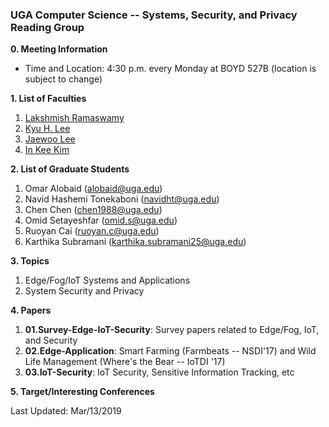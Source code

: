 ### UGA Computer Science -- Systems, Security, and Privacy Reading Group

**0. Meeting Information**
- Time and Location: 4:30 p.m. every Monday at BOYD 527B (location is subject to change)

**1. List of Faculties**
1. [Lakshmish Ramaswamy](http://cobweb.cs.uga.edu/~laks/)
2. [Kyu H. Lee](http://cobweb.cs.uga.edu/~kyuhlee/)
3. [Jaewoo Lee](http://cobweb.cs.uga.edu/~jwlee/)
4. [In Kee Kim](http://cobweb.cs.uga.edu/~kim/)


**2. List of Graduate Students**
1. Omar Alobaid (alobaid@uga.edu)
2. Navid Hashemi Tonekaboni (navidht@uga.edu)
3. Chen Chen (chen1988@uga.edu)
4. Omid Setayeshfar (omid.s@uga.edu)
5. Ruoyan Cai (ruoyan.c@uga.edu)
6. Karthika Subramani (karthika.subramani25@uga.edu)


**3. Topics**
1. Edge/Fog/IoT Systems and Applications
2. System Security and Privacy

**4. Papers**
1. **01.Survey-Edge-IoT-Security**: Survey papers related to Edge/Fog, IoT, and Security
2. **02.Edge-Application**: Smart Farming (Farmbeats -- NSDI'17) and Wild Life Management (Where's the Bear -- IoTDI '17)
3. **03.IoT-Security**: IoT Security, Sensitive Information Tracking, etc

**5. Target/Interesting Conferences**


Last Updated: Mar/13/2019
